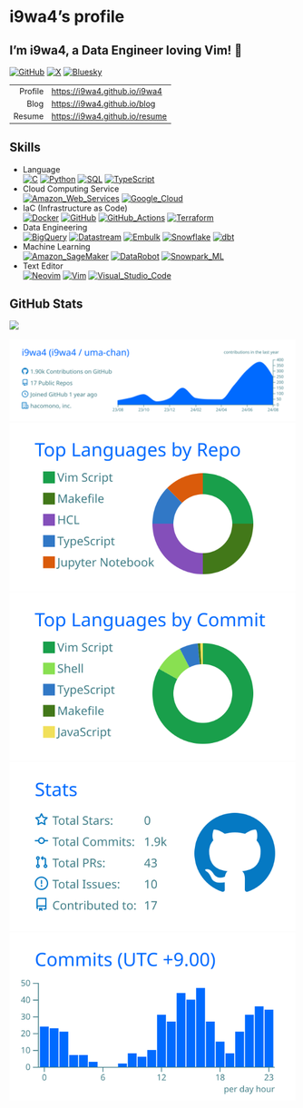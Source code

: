 # i9wa4’s profile


<!--
**i9wa4/i9wa4** is a ✨ _special_ ✨ repository because its `README.md` (this file) appears on your GitHub profile.
&#10;Here are some ideas to get you started:
&#10;- 🔭 I'm currently working on ...
- 🌱 I'm currently learning ...
- 👯 I'm looking to collaborate on ...
- 🤔 I'm looking for help with ...
- 💬 Ask me about ...
- 📫 How to reach me: ...
- 😄 Pronouns: ...
- ⚡ Fun fact: ...
-->

## I’m i9wa4, a Data Engineer loving Vim! 👋

[![GitHub](https://img.shields.io/badge/GitHub-181717.svg?logo=github&logoColor=white)](https://github.com/i9wa4)
[![X](https://img.shields.io/badge/X-000000.svg?logo=x&logoColor=white)](https://x.com/i9wa4_)
[![Bluesky](https://img.shields.io/badge/Bluesky-0285FF.svg?logo=bluesky&logoColor=white)](https://bsky.app/profile/i9wa4.bsky.social)

|         |                                  |
|--------:|:---------------------------------|
| Profile | <https://i9wa4.github.io/i9wa4>  |
|    Blog | <https://i9wa4.github.io/blog>   |
|  Resume | <https://i9wa4.github.io/resume> |

## Skills

<!-- https://github.com/tandpfun/skill-icons -->
<!-- https://tech-blog.s-yoshiki.com/entry/150/ -->
<!-- https://simpleicons.org/ -->

- Language<br>
  [![C](https://img.shields.io/badge/C-A8B9CC.svg?logo=c&logoColor=white)](https://shields.io/)
  [![Python](https://img.shields.io/badge/Python-3776AB.svg?logo=python&logoColor=white)](https://shields.io/)
  [![SQL](https://img.shields.io/badge/SQL-808080.svg?logoColor=white)](https://shields.io/)
  [![TypeScript](https://img.shields.io/badge/TypeScript-3178C6.svg?logo=typescript&logoColor=white)](https://shields.io/)
- Cloud Computing Service<br>
  [![Amazon_Web_Services](https://img.shields.io/badge/Amazon_Web_Services-232F3E.svg?logo=amazonwebservices&logoColor=white)](https://shields.io/)
  [![Google_Cloud](https://img.shields.io/badge/Google_Cloud-4285F4.svg?logo=googlecloud&logoColor=white)](https://shields.io/)
- IaC (Infrastructure as Code)<br>
  [![Docker](https://img.shields.io/badge/Docker-1488C6.svg?logo=docker&logoColor=white)](https://shields.io)
  [![GitHub](https://img.shields.io/badge/GitHub-181717.svg?logo=github&logoColor=white)](https://shields.io)
  [![GitHub_Actions](https://img.shields.io/badge/GitHub_Actions-2088FF.svg?logo=githubactions&logoColor=white)](https://shields.io)
  [![Terraform](https://img.shields.io/badge/Terraform-844FBA.svg?logo=terraform&logoColor=white)](https://shields.io)
- Data Engineering<br>
  [![BigQuery](https://img.shields.io/badge/BigQuery-669DF6.svg?logo=googlebigquery&logoColor=white)](https://shields.io)
  [![Datastream](https://img.shields.io/badge/Datastream-808080.svg?logoColor=white)](https://shields.io)
  [![Embulk](https://img.shields.io/badge/Embulk-EF4319.svg?logoColor=white)](https://shields.io)
  [![Snowflake](https://img.shields.io/badge/Snowflake-29B5E8.svg?logo=snowflake&logoColor=white)](https://shields.io)
  [![dbt](https://img.shields.io/badge/dbt-FF694B.svg?logo=dbt&logoColor=white)](https://shields.io)
- Machine Learning<br>
  [![Amazon_SageMaker](https://img.shields.io/badge/Amazon_SageMaker-808080.svg?logoColor=white)](https://shields.io/)
  [![DataRobot](https://img.shields.io/badge/DataRobot-808080.svg?logoColor=white)](https://shields.io)
  [![Snowpark_ML](https://img.shields.io/badge/Snowpark_ML-29B5E8.svg?logoColor=white)](https://shields.io)
- Text Editor<br>
  [![Neovim](https://img.shields.io/badge/Neovim-007ACC.svg?logo=neovim&logoColor=white)](https://shields.io)
  [![Vim](https://img.shields.io/badge/Vim-019733.svg?logo=vim&logoColor=white)](https://shields.io)
  [![Visual_Studio_Code](https://img.shields.io/badge/Visual_Studio_Code-0098FF.svg?logoColor=white)](https://shields.io)

<!-- - Database<br>                                                                                                              -->
<!--     [![MySQL](https://img.shields.io/badge/MySQL-4479A1.svg?logo=mysql&logoColor=white)](https://shields.io/)               -->
<!--     [![PostgreSQL](https://img.shields.io/badge/PostgreSQL-4169E1.svg?logo=postgresql&logoColor=white)](https://shields.io) -->
<!-- - [![Amazon_Web_Services](https://img.shields.io/badge/Amazon_Web_Services-232F3E.svg?logo=amazonwebservices&logoColor=white)](https://shields.io/)<br> -->
<!--     [![AWS_Cloud9](https://img.shields.io/badge/AWS_Cloud9-808080.svg?logoColor=white)](https://shields.io/)                                            -->
<!--     [![AWS_CodeCommit](https://img.shields.io/badge/AWS_CodeCommit-808080.svg?logoColor=white)](https://shields.io/)                                    -->
<!--     [![AWS_Lambda](https://img.shields.io/badge/AWS_Lambda-FF9900.svg?logo=awslambda&logoColor=white)](https://shields.io/)                             -->
<!--     [![AWS_Secrets_Manager](https://img.shields.io/badge/AWS_Secrets_Manager-DD344C.svg?logo=awssecretsmanager&logoColor=white)](https://shields.io/)   -->
<!--     [![AWS_Step_Functions](https://img.shields.io/badge/AWS_Step_Functions-808080.svg?logoColor=white)](https://shields.io/)                            -->
<!--     [![AWS_Systems_Manager](https://img.shields.io/badge/AWS_Systems_Manager-808080.svg?logoColor=white)](https://shields.io/)                          -->
<!--     [![Amazon_Athena](https://img.shields.io/badge/Amazon_Athena-808080.svg?logoColor=white)](https://shields.io/)                                      -->
<!--     [![Amazon_Aurora](https://img.shields.io/badge/Amazon_Aurora-808080.svg?logoColor=white)](https://shields.io/)                                      -->
<!--     [![Amazon_CloudWatch](https://img.shields.io/badge/Amazon_CloudWatch-FF4F8B.svg?logo=amazoncloudwatch&logoColor=white)](https://shields.io/)        -->
<!--     [![Amazon_EC2](https://img.shields.io/badge/Amazon_EC2-FF9900.svg?logo=amazonec2&logoColor=white)](https://shields.io/)                             -->
<!--     [![Amazon_ECS](https://img.shields.io/badge/Amazon_ECS-FF9900.svg?logo=amazonecs&logoColor=white)](https://shields.io/)                             -->
<!--     [![Amazon_RDS](https://img.shields.io/badge/Amazon_RDS-527FFF.svg?logo=amazonrds&logoColor=white)](https://shields.io/)                             -->
<!--     [![Amazon_S3](https://img.shields.io/badge/Amazon_S3-569A31.svg?logo=amazons3&logoColor=white)](https://shields.io/)                                -->
<!--     [![Amazon_SageMaker](https://img.shields.io/badge/Amazon_SageMaker-808080.svg?logoColor=white)](https://shields.io/)                                -->
<!--     [![Amazon_VPC](https://img.shields.io/badge/Amazon_VPC-808080.svg?logoColor=white)](https://shields.io/)                                            -->
<!-- - [![Google_Cloud](https://img.shields.io/badge/Google_Cloud-4285F4.svg?logo=googlecloud&logoColor=white)](https://shields.io/)<br>    -->
<!--     [![BigQuery](https://img.shields.io/badge/BigQuery-669DF6.svg?logo=googlebigquery&logoColor=white)](https://shields.io/)           -->
<!--     [![Cloud_Functions](https://img.shields.io/badge/Cloud_Functions-808080.svg?logoColor=white)](https://shields.io/)                 -->
<!--     [![Compute_Engine](https://img.shields.io/badge/Compute_Engine-808080.svg?logoColor=white)](https://shields.io/)                   -->
<!--     [![Datastream](https://img.shields.io/badge/Datastream-808080.svg?logoColor=white)](https://shields.io/)                           -->
<!--     [![Google_Pub/Sub](https://img.shields.io/badge/Google_Pub/Sub-AECBFA.svg?logo=googlepubsub&logoColor=white)](https://shields.io/) -->

## GitHub Stats

<div align="left">

<a href="https://github.com/antonkomarev/github-profile-views-counter">
<img src="https://komarev.com/ghpvc/?username=i9wa4&label=GitHub_Profile_Views"/>
</a>

</div>

[![](https://raw.githubusercontent.com/i9wa4/i9wa4/main/profile-summary-card-output/transparent/0-profile-details.svg)](https://github.com/vn7n24fzkq/github-profile-summary-cards)
[![](https://raw.githubusercontent.com/i9wa4/i9wa4/main/profile-summary-card-output/transparent/1-repos-per-language.svg)](https://github.com/vn7n24fzkq/github-profile-summary-cards)
[![](https://raw.githubusercontent.com/i9wa4/i9wa4/main/profile-summary-card-output/transparent/2-most-commit-language.svg)](https://github.com/vn7n24fzkq/github-profile-summary-cards)
[![](https://raw.githubusercontent.com/i9wa4/i9wa4/main/profile-summary-card-output/transparent/3-stats.svg)](https://github.com/vn7n24fzkq/github-profile-summary-cards)
[![](https://raw.githubusercontent.com/i9wa4/i9wa4/main/profile-summary-card-output/transparent/4-productive-time.svg)](https://github.com/vn7n24fzkq/github-profile-summary-cards)

<!-- <div align="left">                                                                                                              -->
<!--   <a href="https://github.com/vn7n24fzkq/github-profile-summary-cards">                                                         -->
<!--     <img src="http://github-profile-summary-cards.vercel.app/api/cards/stats?username=i9wa4&theme=transparent"/>                -->
<!--     <img src="http://github-profile-summary-cards.vercel.app/api/cards/most-commit-language?username=i9wa4&theme=transparent"/> -->
<!--   </a>                                                                                                                          -->
<!-- </div>                                                                                                                          -->
<!-- <div align="left">                                                                                                                                            -->
<!--   <a href="https://github.com/anuraghazra/github-readme-stats">                                                                                               -->
<!--     <img src="https://github-readme-stats.vercel.app/api?username=i9wa4&show_icons=true&include_all_commits=true&theme=transparent"/>                         -->
<!--     <img src="https://github-readme-stats.vercel.app/api/top-langs/?username=i9wa4&langs_count=8&include_all_commits=true&layout=compact&theme=transparent"/> -->
<!--   </a>                                                                                                                                                        -->
<!-- </div>                                                                                                                                                        -->
<!-- <div align="left">                                                                   -->
<!--   <a href="https://github.com/ryo-ma/github-profile-trophy">                         -->
<!--     <img src="https://github-profile-trophy.vercel.app/?username=i9wa4&theme=flat"/> -->
<!--   </a>                                                                               -->
<!-- </div>                                                                               -->
